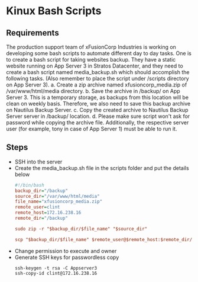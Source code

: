 # Kinux Bash Scripts

## Requirements
The production support team of xFusionCorp Industries is working on developing some bash scripts to automate different day to day tasks. One is to create a bash script for taking websites backup. They have a static website running on App Server 3 in Stratos Datacenter, and they need to create a bash script named media_backup.sh which should accomplish the following tasks. (Also remember to place the script under /scripts directory on App Server 3).
a. Create a zip archive named xfusioncorp_media.zip of /var/www/html/media directory.
b. Save the archive in /backup/ on App Server 3. This is a temporary storage, as backups from this location will be clean on weekly basis. Therefore, we also need to save this backup archive on Nautilus Backup Server.
c. Copy the created archive to Nautilus Backup Server server in /backup/ location.
d. Please make sure script won't ask for password while copying the archive file. Additionally, the respective server user (for example, tony in case of App Server 1) must be able to run it.


## Steps
- SSH into the server
- Create the media_backup.sh file in the scripts folder and put the details below
  ```ini
  #!/bin/bash
  backup_dir="/backup"
  source_dir="/var/www/html/media"
  file_name="xfusioncorp_media.zip"
  remote_user=clint
  remote_host=172.16.238.16
  remote_dir="/backup"
  
  sudo zip -r "$backup_dir/$file_name" "$source_dir"
  
  scp "$backup_dir/$file_name" $remote_user@$remote_host:$remote_dir/
  ```
- Change permission to execute and owner
- Generate SSH keys for passwordless copy
  ```console
  ssh-keygen -t rsa -C Appserver3
  ssh-copy-id clint@172.16.238.16
  ```

